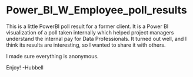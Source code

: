 # Power_BI_W_Employee_poll_results
This is a little PowerBI poll result for a former client. It is a Power BI visualization of a poll taken 
internally which helped project managers understand the internal pay for Data Professionals. It turned out well,
and I think its results are interesting, so I wanted to share it with others.

I made sure everything is anonymous.

Enjoy!
-Hubbell
